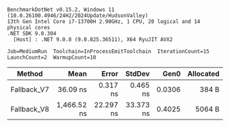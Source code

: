 ```

BenchmarkDotNet v0.15.2, Windows 11 (10.0.26100.4946/24H2/2024Update/HudsonValley)
13th Gen Intel Core i7-13700H 2.90GHz, 1 CPU, 20 logical and 14 physical cores
.NET SDK 9.0.304
  [Host] : .NET 9.0.8 (9.0.825.36511), X64 RyuJIT AVX2

Job=MediumRun  Toolchain=InProcessEmitToolchain  IterationCount=15  
LaunchCount=2  WarmupCount=10  

```
| Method      | Mean        | Error     | StdDev    | Gen0   | Allocated |
|------------ |------------:|----------:|----------:|-------:|----------:|
| Fallback_V7 |    36.09 ns |  0.317 ns |  0.465 ns | 0.0306 |     384 B |
| Fallback_V8 | 1,466.52 ns | 22.297 ns | 33.373 ns | 0.4025 |    5064 B |
